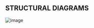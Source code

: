 ## STRUCTURAL DIAGRAMS
![image](https://user-images.githubusercontent.com/101038718/161421962-afe9670f-664e-4855-81a4-13e2ad0cc23a.png)

